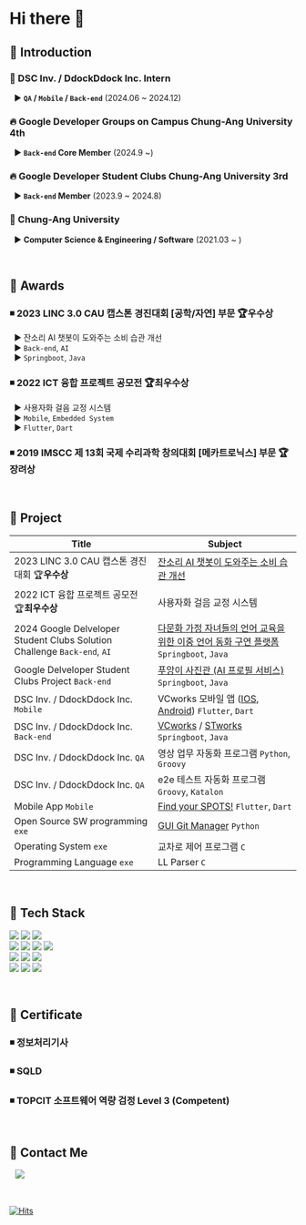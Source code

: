 # Hi there 👋



## 📌 Introduction
### 🏢 DSC Inv. / DdockDdock Inc. Intern  
<!--&nbsp; ▶️ **QA / Mobile / Back-end** (2024.06 ~ 2024.12)  -->
&nbsp; ▶️ **<code>QA</code> / <code>Mobile</code> / <code>Back-end</code>** (2024.06 ~ 2024.12)  

### 🔥 Google Developer Groups on Campus Chung-Ang University 4th   
<!-- &nbsp; ▶️ **Back-end Core Member** (2024.9 ~)  -->
&nbsp; ▶️ **<code>Back-end</code> Core Member** (2024.9 ~)  

### 🔥 Google Developer Student Clubs Chung-Ang University 3rd   
<!--&nbsp; ▶️ **Back-end Member** (2023.9 ~ 2024.8)  -->
&nbsp; ▶️ **<code>Back-end</code> Member** (2023.9 ~ 2024.8)  

### 🏫 Chung-Ang University   
&nbsp; ▶️ **Computer Science & Engineering / Software** (2021.03 ~ )

<br/>

## 📌 Awards
### ◾ **2023 LINC 3.0 CAU 캡스톤 경진대회 [공학/자연] 부문 🏆우수상**   
&nbsp; ▶️ 잔소리 AI 챗봇이 도와주는 소비 습관 개선  
&nbsp; ▶️ <code>Back-end</code>, <code>AI</code>  
&nbsp; ▶️ <code>Springboot</code>, <code>Java</code>     

### ◾ **2022 ICT 융합 프로젝트 공모전 🏆최우수상**   
&nbsp; ▶️ 사용자화 걸음 교정 시스템   
&nbsp; ▶️ <code>Mobile</code>, <code>Embedded System</code>  
&nbsp; ▶️ <code>Flutter</code>, <code>Dart</code>      

### ◾ **2019 IMSCC 제 13회 국제 수리과학 창의대회 [메카트로닉스] 부문 🏆장려상**  

<br/>

## 📌 Project
|Title|Subject|
|---|---|
|2023 LINC 3.0 CAU 캡스톤 경진대회 🏆**우수상**|[잔소리 AI 챗봇이 도와주는 소비 습관 개선](https://github.com/alsrudrl1220/Walletty)|
|2022 ICT 융합 프로젝트 공모전 🏆**최우수상** |사용자화 걸음 교정 시스템|
|2024 Google Delveloper Student Clubs Solution Challenge <code>Back-end</code>, <code>AI</code> |[다문화 가정 자녀들의 언어 교육을 위한 이중 언어 동화 구연 플랫폼](https://github.com/GDSC-CAU/FTIsland-BE) <code>Springboot</code>, <code>Java</code>|
|Google Delveloper Student Clubs Project <code>Back-end</code>|[푸앙이 사진관 (AI 프로필 서비스)](https://github.com/GDSC-CAU/PuangFilm-BE) <code>Springboot</code>, <code>Java</code>|
|DSC Inv. / DdockDdock Inc. <code>Mobile</code>|VCworks 모바일 앱 ([IOS](https://apps.apple.com/kr/app/vcworks/id6738978723), [Android](https://play.google.com/store/apps/details?id=com.vcworks.mobile&hl=ko)) <code>Flutter</code>, <code>Dart</code>|
|DSC Inv. / DdockDdock Inc. <code>Back-end</code>|[VCworks](https://vcworks.kr/cm0001?returnUrl=JTJG) / [STworks](https://stworks.kr/scm001) <code>Springboot</code>, <code>Java</code>|
|DSC Inv. / DdockDdock Inc. <code>QA</code>|영상 업무 자동화 프로그램 <code>Python</code>, <code>Groovy</code>|
|DSC Inv. / DdockDdock Inc. <code>QA</code>|e2e 테스트 자동화 프로그램 <code>Groovy</code>, <code>Katalon</code>|
|Mobile App <code>Mobile</code>|[Find your SPOTS!](https://github.com/SpotSpots/spots_front) <code>Flutter</code>, <code>Dart</code>|
|Open Source SW programming <code>exe</code>|[GUI Git Manager](https://github.com/alsrudrl1220/GUI-Git-Manager) <code>Python</code>|
|Operating System <code>exe</code>|교차로 제어 프로그램 <code>C</code>|
|Programming Language <code>exe</code>|LL Parser <code>C</code> |      

<br/>

## 📌 Tech Stack
<img src="https://img.shields.io/badge/java-007396?style=for-the-badge&logo=java&logoColor=white"></a>
<img src="https://img.shields.io/badge/c++-00599C?style=for-the-badge&logo=c%2B%2B&logoColor=white">
<img src="https://img.shields.io/badge/python-3776AB?style=for-the-badge&logo=python&logoColor=white">
<br/>
<img src="https://img.shields.io/badge/jquery-0769AD?style=for-the-badge&logo=jquery&logoColor=white">
<img src="https://img.shields.io/badge/mysql-4479A1?style=for-the-badge&logo=mysql&logoColor=white">
<img src="https://img.shields.io/badge/mariaDB-003545?style=for-the-badge&logo=mariaDB&logoColor=white">
<img src="https://img.shields.io/badge/firebase-FFCA28?style=for-the-badge&logo=firebase&logoColor=white">
<br/>
<img src="https://img.shields.io/badge/spring-6DB33F?style=for-the-badge&logo=spring&logoColor=white">
<img src="https://img.shields.io/badge/springboot-6DB33F?style=for-the-badge&logo=springboot&logoColor=white">
<img src="https://img.shields.io/badge/flutter-02569B?style=for-the-badge&logo=flutter&logoColor=white">
<br/>
<img src="https://img.shields.io/badge/linux-FCC624?style=for-the-badge&logo=linux&logoColor=black">
<img src="https://img.shields.io/badge/github-181717?style=for-the-badge&logo=github&logoColor=white">
<img src="https://img.shields.io/badge/git-F05032?style=for-the-badge&logo=git&logoColor=white">

<br/>

## 📌 Certificate
### ◾ 정보처리기사
### ◾ SQLD  
### ◾ TOPCIT 소프트웨어 역량 검정 Level 3 (Competent)    

<br/>

## 📌 Contact Me
<a href="https://www.instagram.com/mi_n_kxxz/">
    <img 
        src="http://img.shields.io/badge/-Instagram-F6CEF5?style=flat&logo=Instagram&link=https://www.instagram.com/mi_n_kxxz/"
        style="height : auto; margin-left : 10px; margin-right : 10px;"/>
</a>

<br/>
<br/>
<br/>

[![Hits](https://hits.seeyoufarm.com/api/count/incr/badge.svg?url=https%3A%2F%2Fgithub.com%2Falsrudrl1220&count_bg=%2398A4DD&title_bg=%23555555&icon=waze.svg&icon_color=%23E7E7E7&title=hits&edge_flat=false)](https://hits.seeyoufarm.com)


<!--
**alsrudrl1220/alsrudrl1220** is a ✨ _special_ ✨ repository because its `README.md` (this file) appears on your GitHub profile.

Here are some ideas to get you started:

- 🔭 I’m currently working on ...
- 🌱 I’m currently learning ...
- 👯 I’m looking to collaborate on ...
- 🤔 I’m looking for help with ...
- 💬 Ask me about ...
- 📫 How to reach me: ...
- 😄 Pronouns: ...
- ⚡ Fun fact: ...


|Period|Title|Subject|
|------|---|---|
|23.09 ~ 23.12|2023 LINC 3.0 CAU 캡스톤 경진대회 🏆우수상|잔소리 AI 챗봇이 도와주는 소비 습관 개선|
|22.01 ~ 22.04|2022 ICT 융합 프로젝트 공모전 🏆최우수상 |사용자화 걸음 교정 시스템|
|24.01 ~ 24.02|2024 Google Delveloper Student Clubs Solution Challenge|다문화 가정 자녀들의 언어 교육을 위한 이중 언어 동화 구연 플랫폼|
|24.07 ~ 24.09|Google Delveloper Student Clubs|푸앙이 사진관 (AI 프로필 서비스)|
|23.11 ~ 24.12||Find your SPOTS!|
|23.04 ~ 23.06||GUI Git Manager|
|24.09 ~ 24.12||VC Works 모바일 앱 (IOS, Android)|
|24.07||영상 업무 자동화 프로그램|
|23.05||교차로 제어 프로그램|
|22.11||LL Parser|


CECOM
GDSC
chAOS
CLUG


[![Top Langs](https://github-readme-stats.vercel.app/api/top-langs/?username=alsrudrl1220)](https://github.com/anuraghazra/github-readme-stats)

-->

